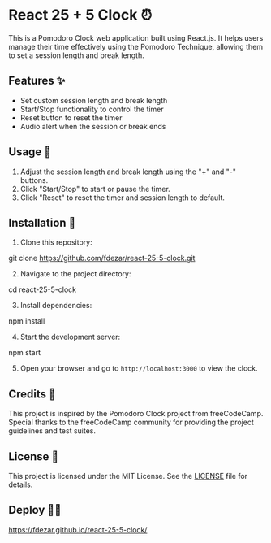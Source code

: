 # React 25 + 5 Clock ⏰

This is a Pomodoro Clock web application built using React.js. It helps users manage their time effectively using the Pomodoro Technique, allowing them to set a session length and break length.

## Features ✨

- Set custom session length and break length
- Start/Stop functionality to control the timer
- Reset button to reset the timer
- Audio alert when the session or break ends

## Usage 🚀

1. Adjust the session length and break length using the "+" and "-" buttons.
2. Click "Start/Stop" to start or pause the timer.
3. Click "Reset" to reset the timer and session length to default.

## Installation 🔧

1. Clone this repository:

git clone https://github.com/fdezar/react-25-5-clock.git

2. Navigate to the project directory:

cd react-25-5-clock

3. Install dependencies:

npm install

4. Start the development server:

npm start

5. Open your browser and go to `http://localhost:3000` to view the clock.

## Credits 🙌

This project is inspired by the Pomodoro Clock project from freeCodeCamp. Special thanks to the freeCodeCamp community for providing the project guidelines and test suites.

## License 📄

This project is licensed under the MIT License. See the [LICENSE](./LICENSE) file for details.

## Deploy 👨‍💻

https://fdezar.github.io/react-25-5-clock/
